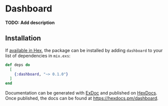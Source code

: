 # Dashboard

**TODO: Add description**

## Installation

If [available in Hex](https://hex.pm/docs/publish), the package can be installed
by adding `dashboard` to your list of dependencies in `mix.exs`:

```elixir
def deps do
  [
    {:dashboard, "~> 0.1.0"}
  ]
end
```

Documentation can be generated with [ExDoc](https://github.com/elixir-lang/ex_doc)
and published on [HexDocs](https://hexdocs.pm). Once published, the docs can
be found at <https://hexdocs.pm/dashboard>.

